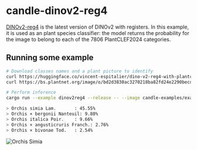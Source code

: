 # candle-dinov2-reg4

[DINOv2-reg4](https://arxiv.org/abs/2309.16588) is the latest version of DINOv2 with registers.
In this example, it is used as an plant species classifier: the model returns the
probability for the image to belong to each of the 7806 PlantCLEF2024 categories.

## Running some example

```bash
# Download classes names and a plant picture to identify
curl https://huggingface.co/vincent-espitalier/dino-v2-reg4-with-plantclef2024-weights/raw/main/species_id_mapping.txt --output candle-examples/examples/dinov2reg4/species_id_mapping.txt
curl https://bs.plantnet.org/image/o/bd2d3830ac3270218ba82fd24e2290becd01317c --output candle-examples/examples/dinov2reg4/bd2d3830ac3270218ba82fd24e2290becd01317c.jpg

# Perform inference
cargo run --example dinov2reg4 --release -- --image candle-examples/examples/dinov2reg4/bd2d3830ac3270218ba82fd24e2290becd01317c.jpg

> Orchis simia Lam.       : 45.55%
> Orchis × bergonii Nanteuil: 9.80%
> Orchis italica Poir.    : 9.66%
> Orchis × angusticruris Franch.: 2.76%
> Orchis × bivonae Tod.   : 2.54%

```

![Orchis Simia](https://bs.plantnet.org/image/o/bd2d3830ac3270218ba82fd24e2290becd01317c)
